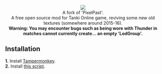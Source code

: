 <p align="center" width="100%">
  <img src="https://raw.githubusercontent.com/bjuonday/PiXeLance/main/assets/logo_4x_shadow.png"><br>
A fork of 'PixelPast'.<br>
A free open source mod for Tanki Online game, reviving some new old textures (somewhere around 2015-16).<br>
<b>Warning: You may encounter bugs such as being wore with Thunder in matches cannot currently create... an empty 'LodGroup'.</b>
</p>

## Installation
**1.** Install [Tampermonkey](https://www.tampermonkey.net/).<br>
**2.** Install [this script](https://raw.githubusercontent.com/bjuonday/PiXeLance/main/PiXeLance.user.js).
